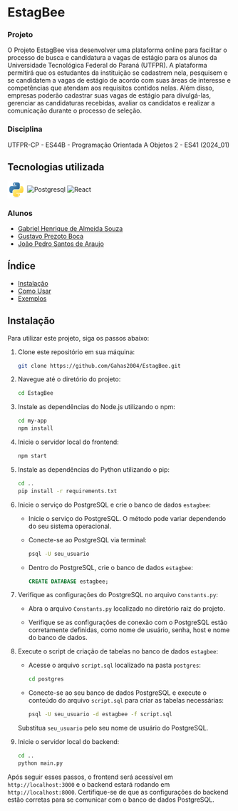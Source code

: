 # EstagBee


### Projeto
O Projeto EstagBee visa desenvolver uma plataforma online para facilitar o processo de busca e candidatura a vagas de estágio para os alunos da Universidade Tecnológica Federal do Paraná (UTFPR). A plataforma permitirá que os estudantes da instituição se cadastrem nela, pesquisem e se candidatem a vagas de estágio de acordo com suas áreas de interesse e competências que atendam aos requisitos contidos nelas. Além disso, empresas poderão cadastrar suas vagas de estágio para divulgá-las, gerenciar as candidaturas recebidas, avaliar os candidatos e realizar a comunicação durante o processo de seleção.

### Disciplina
UTFPR-CP - ES44B - Programação Orientada A Objetos 2 - ES41 (2024_01)

## Tecnologias utilizada

<div style="display: inline_block">
  <img align="center" alt="Python" height="40" width="40" src="https://raw.githubusercontent.com/devicons/devicon/master/icons/python/python-original.svg">
  <img align="center" alt="Postgresql" height="40" width="40" src="https://cdn.jsdelivr.net/gh/devicons/devicon@latest/icons/postgresql/postgresql-original-wordmark.svg" />
  <img align="center" alt="React" height="40" width="40" src="https://cdn.jsdelivr.net/gh/devicons/devicon@latest/icons/react/react-original.svg" />
          
</div>

### Alunos
- [Gabriel Henrique de Almeida Souza](https://www.linkedin.com/in/gabriel-henrique-de-almeida-souza-3ba475250/)
- [Gustavo Prezoto Boca](https://www.linkedin.com/in/gustavo-prezoto-boca-28485a164/)
- [João Pedro Santos de Araujo](https://www.linkedin.com/in/joaopedrosaraujo/)

## Índice

- [Instalação](#instalação)
- [Como Usar](#como-usar)
- [Exemplos](#exemplos)

## Instalação

Para utilizar este projeto, siga os passos abaixo:

1. Clone este repositório em sua máquina:

    ```bash
    git clone https://github.com/Gahas2004/EstagBee.git
    ```

2. Navegue até o diretório do projeto:

    ```bash
    cd EstagBee
    ```

3. Instale as dependências do Node.js utilizando o npm:

    ```bash
    cd my-app
    npm install
    ```

4. Inicie o servidor local do frontend:

    ```bash
    npm start
    ```

5. Instale as dependências do Python utilizando o pip:

    ```bash
    cd ..
    pip install -r requirements.txt
    ```

6. Inicie o serviço do PostgreSQL e crie o banco de dados `estagbee`:

    - Inicie o serviço do PostgreSQL. O método pode variar dependendo do seu sistema operacional.

    - Conecte-se ao PostgreSQL via terminal:

        ```bash
        psql -U seu_usuario
        ```

    - Dentro do PostgreSQL, crie o banco de dados `estagbee`:

        ```sql
        CREATE DATABASE estagbee;
        ```

7. Verifique as configurações do PostgreSQL no arquivo `Constants.py`:

    - Abra o arquivo `Constants.py` localizado no diretório raiz do projeto.

    - Verifique se as configurações de conexão com o PostgreSQL estão corretamente definidas, como nome de usuário, senha, host e nome do banco de dados.

8. Execute o script de criação de tabelas no banco de dados `estagbee`:

    - Acesse o arquivo `script.sql` localizado na pasta `postgres`:

        ```bash
        cd postgres
        ```

    - Conecte-se ao seu banco de dados PostgreSQL e execute o conteúdo do arquivo `script.sql` para criar as tabelas necessárias:

        ```bash
        psql -U seu_usuario -d estagbee -f script.sql
        ```

    Substitua `seu_usuario` pelo seu nome de usuário do PostgreSQL.

9. Inicie o servidor local do backend:

    ```bash
    cd ..
    python main.py
    ```

Após seguir esses passos, o frontend será acessível em `http://localhost:3000` e o backend estará rodando em `http://localhost:8000`. Certifique-se de que as configurações do backend estão corretas para se comunicar com o banco de dados PostgreSQL.



